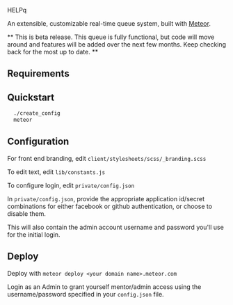 HELPq

An extensible, customizable real-time queue system, built with [Meteor](https://www.meteor.com/).

** This is beta release. This queue is fully functional, but code will move around and features will be added over the next few months. Keep checking back for the most up to date. **

Requirements
------------

Quickstart
----------
```sh
  ./create_config
  meteor
```

Configuration
-------------
For front end branding, edit `client/stylesheets/scss/_branding.scss`

To edit text, edit `lib/constants.js`

To configure login, edit `private/config.json`

In `private/config.json`, provide the appropriate application id/secret combinations
for either facebook or github authentication, or choose to disable them.

This will also contain the admin account username and password you'll use for the initial login.

Deploy
------

Deploy with `meteor deploy <your domain name>.meteor.com`

Login as an Admin to grant yourself mentor/admin access using the username/password specified in
your `config.json` file.

